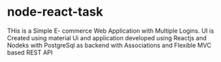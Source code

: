 # node-react-task

THis is a Simple E- commerce Web Application with Multiple Logins.
UI is Created using material Ui and application developed using Reactjs and Nodeks with PostgreSql as backend with Associations and Flexible MVC based REST API
